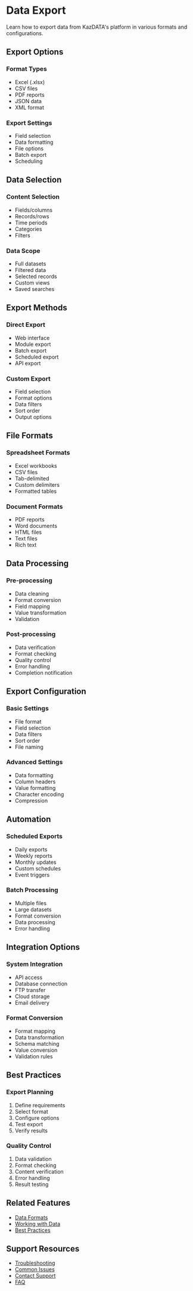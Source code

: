 # Data Export

Learn how to export data from KazDATA's platform in various formats and configurations.

## Export Options

### Format Types
- Excel (.xlsx)
- CSV files
- PDF reports
- JSON data
- XML format

### Export Settings
- Field selection
- Data formatting
- File options
- Batch export
- Scheduling

## Data Selection

### Content Selection
- Fields/columns
- Records/rows
- Time periods
- Categories
- Filters

### Data Scope
- Full datasets
- Filtered data
- Selected records
- Custom views
- Saved searches

## Export Methods

### Direct Export
- Web interface
- Module export
- Batch export
- Scheduled export
- API export

### Custom Export
- Field selection
- Format options
- Data filters
- Sort order
- Output options

## File Formats

### Spreadsheet Formats
- Excel workbooks
- CSV files
- Tab-delimited
- Custom delimiters
- Formatted tables

### Document Formats
- PDF reports
- Word documents
- HTML files
- Text files
- Rich text

## Data Processing

### Pre-processing
- Data cleaning
- Format conversion
- Field mapping
- Value transformation
- Validation

### Post-processing
- Data verification
- Format checking
- Quality control
- Error handling
- Completion notification

## Export Configuration

### Basic Settings
- File format
- Field selection
- Data filters
- Sort order
- File naming

### Advanced Settings
- Data formatting
- Column headers
- Value formatting
- Character encoding
- Compression

## Automation

### Scheduled Exports
- Daily exports
- Weekly reports
- Monthly updates
- Custom schedules
- Event triggers

### Batch Processing
- Multiple files
- Large datasets
- Format conversion
- Data processing
- Error handling

## Integration Options

### System Integration
- API access
- Database connection
- FTP transfer
- Cloud storage
- Email delivery

### Format Conversion
- Format mapping
- Data transformation
- Schema matching
- Value conversion
- Validation rules

## Best Practices

### Export Planning
1. Define requirements
2. Select format
3. Configure options
4. Test export
5. Verify results

### Quality Control
1. Data validation
2. Format checking
3. Content verification
4. Error handling
5. Result testing

## Related Features

- [Data Formats](formats.md)
- [Working with Data](working.md)
- [Best Practices](best-practices.md)

## Support Resources

- [Troubleshooting](../support/troubleshooting.md)
- [Common Issues](../support/issues.md)
- [Contact Support](../support/contact.md)
- [FAQ](../getting-started/faq.md)
